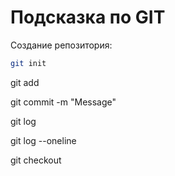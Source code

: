 # Подсказка по GIT

Создание репозитория:

```sh
git init
```


git add

git commit -m "Message"

git log

git log --oneline

git checkout